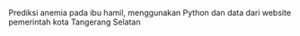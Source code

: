 Prediksi anemia pada ibu hamil, menggunakan Python dan data dari website pemerintah kota Tangerang Selatan
